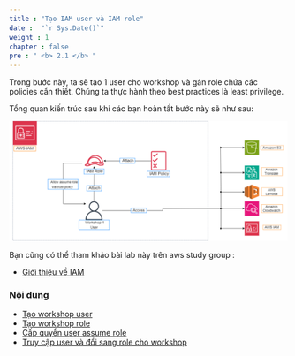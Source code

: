 ```yaml
---
title : "Tạo IAM user và IAM role"
date :  "`r Sys.Date()`" 
weight : 1 
chapter : false
pre : " <b> 2.1 </b> "
---
```


Trong bước này, ta sẽ tạo 1 user cho workshop và gán role chứa các policies cần thiết. Chúng ta thực hành theo best practices là least privilege.

Tổng quan kiến trúc sau khi các bạn hoàn tất bước này sẽ như sau:

![IAM](/images/IAM-architecture.png)

Bạn cũng có thể tham khảo bài lab này trên aws study group :
  - [Giới thiệu về IAM](https://000002.awsstudygroup.com/)


### Nội dung
  - [Tạo workshop user](2.1.1-createuser/)
  - [Tạo workshop role](2.1.2-createrole/)
  - [Cấp quyền user assume role](2.1.3-assumerole/)
  - [Truy cập user và đổi sang role cho workshop](2.1.4-switchrole/)

